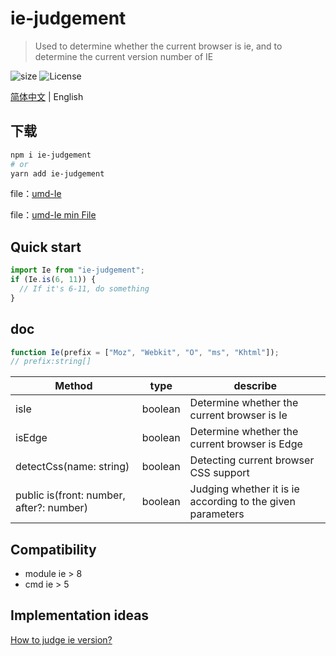 # ie-judgement

> Used to determine whether the current browser is ie, and to determine the current version number of IE

![size](https://img.shields.io/badge/Minified%20Size-1.15%20KB-brightgreen) ![License](https://img.shields.io/badge/License-MIT-brightgreen)

[简体中文](/README.md) | English

## 下载

```sh
npm i ie-judgement
# or
yarn add ie-judgement
```

file：[umd-Ie](/dist/main.js)

file：[umd-Ie min File](/dist/main.js)

## Quick start

```js
import Ie from "ie-judgement";
if (Ie.is(6, 11)) {
  // If it's 6-11, do something
}
```

## doc

```js
function Ie(prefix = ["Moz", "Webkit", "O", "ms", "Khtml"]);
// prefix:string[]
```

| Method                                   | type    | describe                                                   |
| ---------------------------------------- | ------- | ---------------------------------------------------------- |
| isIe                                     | boolean | Determine whether the current browser is Ie                |
| isEdge                                   | boolean | Determine whether the current browser is Edge              |
| detectCss(name: string)                  | boolean | Detecting current browser CSS support                      |
| public is(front: number, after?: number) | boolean | Judging whether it is ie according to the given parameters |

## Compatibility

- module
  ie > 8
- cmd
  ie > 5

## Implementation ideas

[How to judge ie version?](https://juejin.im/post/5d79b8b45188251ecc40d879)
